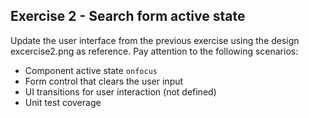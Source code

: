 ## Exercise 2 - Search form active state

Update the user interface from the previous exercise using the design excercise2.png as reference. Pay attention to the following scenarios:

- Component active state `onfocus`
- Form control that clears the user input
- UI transitions for user interaction (not defined)
- Unit test coverage
